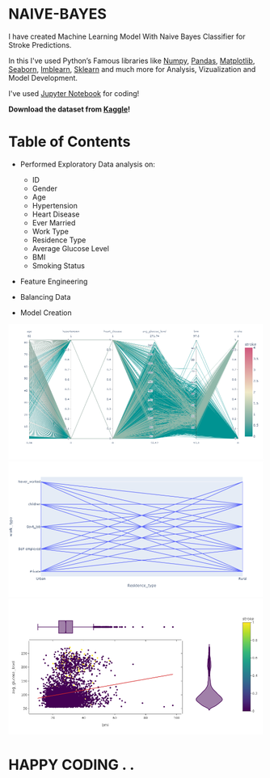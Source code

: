# NAIVE-BAYES
I have created Machine Learning Model With Naive Bayes Classifier for Stroke Predictions.

In this I've used Python’s Famous libraries like [Numpy](https://numpy.org/), [Pandas](https://pandas.pydata.org/), [Matplotlib](https://matplotlib.org/), [Seaborn](https://seaborn.pydata.org/), [Imblearn](https://imbalanced-learn.org/), [Sklearn](https://scikit-learn.org/) and much more for Analysis, Vizualization and Model Development.

I've used [Jupyter Notebook](https://jupyter.org/) for coding!

**Download the dataset from [Kaggle](https://www.kaggle.com/fedesoriano/stroke-prediction-dataset)!**

# Table of Contents

* Performed Exploratory Data analysis on:
    * ID
    * Gender
    * Age
    * Hypertension
    * Heart Disease
    * Ever Married
    * Work Type
    * Residence Type
    * Average Glucose Level
    * BMI
    * Smoking Status

* Feature Engineering
* Balancing Data
* Model Creation

![Image0](https://github.com/bobbycodder/NAIVE-BAYES/blob/main/IMAGES/newplot.png)
![Image1](https://github.com/bobbycodder/NAIVE-BAYES/blob/main/IMAGES/newplot%20(2).png)
![Image2](https://github.com/bobbycodder/NAIVE-BAYES/blob/main/IMAGES/newplot%20(1).png)


# HAPPY CODING . .



